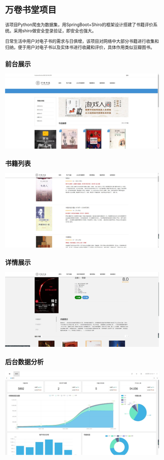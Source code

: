 # 万卷书堂项目

该项目Python爬虫为数据集，用SpringBoot+Shiro的框架设计搭建了书籍评价系统。采用shiro做安全登录验证，即安全也强大。

日常生活中用户对电子书的需求与日俱增，该项目对网络中大部分书籍进行收集和归纳，便于用户对电子书以及实体书进行收藏和评价，具体作用类似豆瓣图书。

## 前台展示

![1666322086257](README.assets/1666322086257.png)

## 书籍列表

![1666322118593](README.assets/1666322118593.png)

## 详情展示

![1666322106874](README.assets/1666322106874.png)

## 后台数据分析

![1666322126554](README.assets/1666322126554.png)